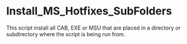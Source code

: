 # Install_MS_Hotfixes_SubFolders
This script install all CAB, EXE or MSU that are placed in a directory or subdirectory where the script is being run from.
